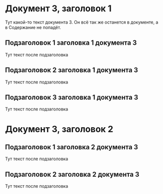 # Документ 3, заголовок 1

Тут какой-то текст документа 3. Он всё так же останется в документе, а в Содержание не попадёт.

## Подзаголовок 1 заголовка 1 документа 3

Тут текст после подзаголовка

## Подзаголовок 2 заголовка 1 документа 3

Тут текст после подзаголовка

## Подзаголовок 3 заголовка 1 документа 3

Тут текст после подзаголовка

# Документ 3, заголовок 2

## Подзаголовок 1 заголовка 2 документа 3

Тут текст после подзаголовка

## Подзаголовок 2 заголовка 2 документа 3

Тут текст после подзаголовка


